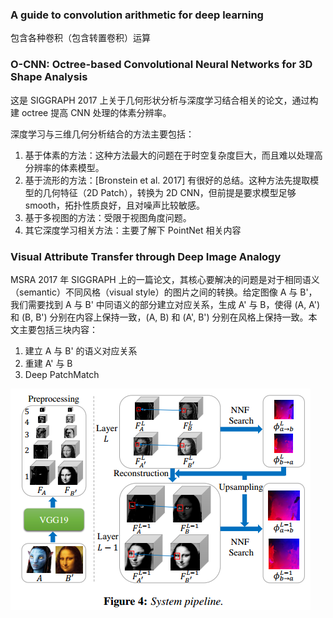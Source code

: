 ### A guide to convolution arithmetic for deep learning

包含各种卷积（包含转置卷积）运算

### O-CNN: Octree-based Convolutional Neural Networks for 3D Shape Analysis

这是 SIGGRAPH 2017 上关于几何形状分析与深度学习结合相关的论文，通过构建 octree 提高 CNN 处理的体素分辨率。

深度学习与三维几何分析结合的方法主要包括：

1. 基于体素的方法：这种方法最大的问题在于时空复杂度巨大，而且难以处理高分辨率的体素模型。
2. 基于流形的方法：[Bronstein et al. 2017] 有很好的总结。这种方法先提取模型的几何特征（2D Patch），转换为 2D CNN，但前提是要求模型足够 smooth，拓扑性质良好，且对噪声比较敏感。
3. 基于多视图的方法：受限于视图角度问题。
4. 其它深度学习相关方法：主要了解下 PointNet 相关内容

### Visual Attribute Transfer through Deep Image Analogy

MSRA 2017 年 SIGGRAPH 上的一篇论文，其核心要解决的问题是对于相同语义（semantic）不同风格（visual style）的图片之间的转换。给定图像 A 与 B'，我们需要找到 A 与 B' 中同语义的部分建立对应关系，生成 A' 与 B，使得 (A, A') 和 (B, B') 分别在内容上保持一致，(A, B) 和 (A', B') 分别在风格上保持一致。本文主要包括三块内容：

1. 建立 A 与 B' 的语义对应关系
2. 重建 A' 与 B
3. Deep PatchMatch

![](../imgs/deep-image-analogy-pipeline.png)
